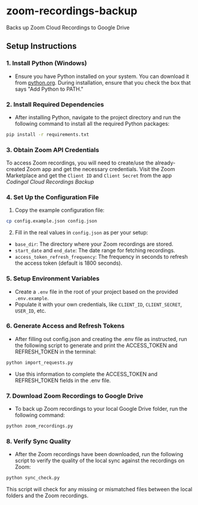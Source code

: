 # zoom-recordings-backup
Backs up Zoom Cloud Recordings to Google Drive

## Setup Instructions


### 1. Install Python (Windows)
- Ensure you have Python installed on your system. You can download it from [python.org](https://www.python.org/downloads/windows/). During installation, ensure that you check the box that says "Add Python to PATH."

### 2. Install Required Dependencies
- After installing Python, navigate to the project directory and run the following command to install all the required Python packages:
```bash
pip install -r requirements.txt
```

### 3. Obtain Zoom API Credentials
To access Zoom recordings, you will need to create/use the already-created Zoom app and get the necessary credentials.
Visit the Zoom Marketplace and get the `Client ID` and `Client Secret` from the app *Codingal Cloud Recordings Backup*

### 4. Set Up the Configuration File
1. Copy the example configuration file:
```bash
cp config.example.json config.json
```

2. Fill in the real values in `config.json` as per your setup:
- `base_dir`: The directory where your Zoom recordings are stored.
- `start_date` and `end_date`: The date range for fetching recordings.
- `access_token_refresh_frequency`: The frequency in seconds to refresh the access token (default is 1800 seconds).

### 5. Setup Environment Variables
- Create a `.env` file in the root of your project based on the provided `.env.example`.
- Populate it with your own credentials, like `CLIENT_ID`, `CLIENT_SECRET`, `USER_ID`, etc.

### 6. Generate Access and Refresh Tokens
- After filling out config.json and creating the .env file as instructed, run the following script to generate and print the ACCESS_TOKEN and REFRESH_TOKEN in the terminal:
```bash
python import_requests.py
```
- Use this information to complete the ACCESS_TOKEN and REFRESH_TOKEN fields in the .env file.

### 7. Download Zoom Recordings to Google Drive
- To back up Zoom recordings to your local Google Drive folder, run the following command:
```bash
python zoom_recordings.py
```

### 8. Verify Sync Quality
- After the Zoom recordings have been downloaded, run the following script to verify the quality of the local sync against the recordings on Zoom:
```bash
python sync_check.py
```
This script will check for any missing or mismatched files between the local folders and the Zoom recordings.

